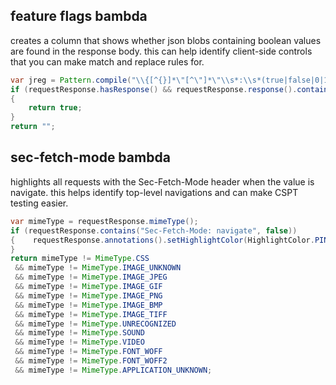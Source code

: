 ## feature flags bambda
creates a column that shows whether json blobs containing boolean values are found in the response body. this can help identify client-side controls that you can make match and replace rules for.
```java
var jreg = Pattern.compile("\\{[^{}]*\"[^\"]*\"\\s*:\\s*(true|false|0|1)[^{}]*\\}");
if (requestResponse.hasResponse() && requestResponse.response().contains(jreg))
{
	return true;
}
return "";
```

## sec-fetch-mode bambda
highlights all requests with the Sec-Fetch-Mode header when the value is navigate. this helps identify top-level navigations and can make CSPT testing easier.
```java
var mimeType = requestResponse.mimeType();
if (requestResponse.contains("Sec-Fetch-Mode: navigate", false))
{    requestResponse.annotations().setHighlightColor(HighlightColor.PINK);
}
return mimeType != MimeType.CSS
 && mimeType != MimeType.IMAGE_UNKNOWN
 && mimeType != MimeType.IMAGE_JPEG
 && mimeType != MimeType.IMAGE_GIF
 && mimeType != MimeType.IMAGE_PNG
 && mimeType != MimeType.IMAGE_BMP
 && mimeType != MimeType.IMAGE_TIFF
 && mimeType != MimeType.UNRECOGNIZED
 && mimeType != MimeType.SOUND
 && mimeType != MimeType.VIDEO
 && mimeType != MimeType.FONT_WOFF
 && mimeType != MimeType.FONT_WOFF2
 && mimeType != MimeType.APPLICATION_UNKNOWN;
```
